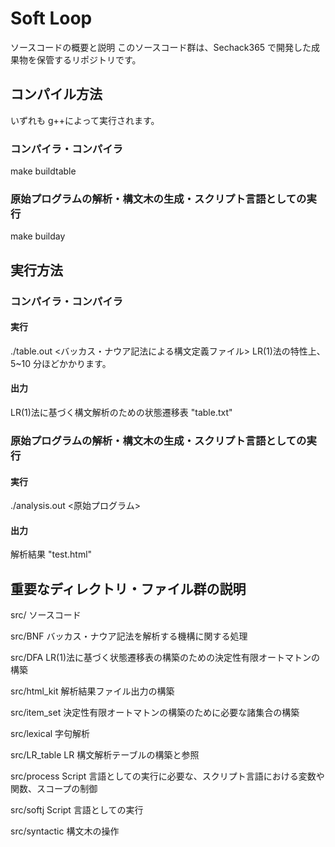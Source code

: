 # Soft Loop

ソースコードの概要と説明
このソースコード群は、Sechack365 で開発した成果物を保管するリポジトリです。

## コンパイル方法

いずれも g++によって実行されます。

### コンパイラ・コンパイラ

make buildtable

### 原始プログラムの解析・構文木の生成・スクリプト言語としての実行

make builday

## 実行方法

### コンパイラ・コンパイラ

#### 実行

./table.out <バッカス・ナウア記法による構文定義ファイル>
LR(1)法の特性上、5~10 分ほどかかります。

#### 出力

LR(1)法に基づく構文解析のための状態遷移表 "table.txt"

### 原始プログラムの解析・構文木の生成・スクリプト言語としての実行

#### 実行

./analysis.out <原始プログラム>

#### 出力

解析結果 "test.html"

## 重要なディレクトリ・ファイル群の説明

src/
ソースコード

src/BNF
バッカス・ナウア記法を解析する機構に関する処理

src/DFA
LR(1)法に基づく状態遷移表の構築のための決定性有限オートマトンの構築

src/html_kit
解析結果ファイル出力の構築

src/item_set
決定性有限オートマトンの構築のために必要な諸集合の構築

src/lexical
字句解析

src/LR_table
LR 構文解析テーブルの構築と参照

src/process
Script 言語としての実行に必要な、スクリプト言語における変数や関数、スコープの制御

src/softj
Script 言語としての実行

src/syntactic
構文木の操作
